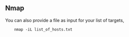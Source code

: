 ## Nmap
You can also provide a file as input for your list of targets,
  
        nmap -iL list_of_hosts.txt
